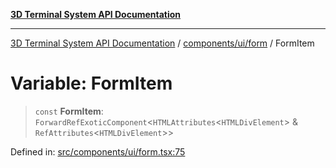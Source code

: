 [**3D Terminal System API Documentation**](../../../../README.md)

***

[3D Terminal System API Documentation](../../../../README.md) / [components/ui/form](../README.md) / FormItem

# Variable: FormItem

> `const` **FormItem**: `ForwardRefExoticComponent`\<`HTMLAttributes`\<`HTMLDivElement`\> & `RefAttributes`\<`HTMLDivElement`\>\>

Defined in: [src/components/ui/form.tsx:75](https://github.com/Dicommunitas/ThreeJS_Terminal_3D/blob/c0b82ba8679b8f85845255448514bad599eca08d/src/components/ui/form.tsx#L75)
